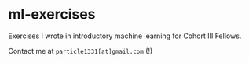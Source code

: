 # ml-exercises

Exercises I wrote in introductory machine learning for Cohort III Fellows. 

Contact me at `particle1331[at]gmail.com` (!)
